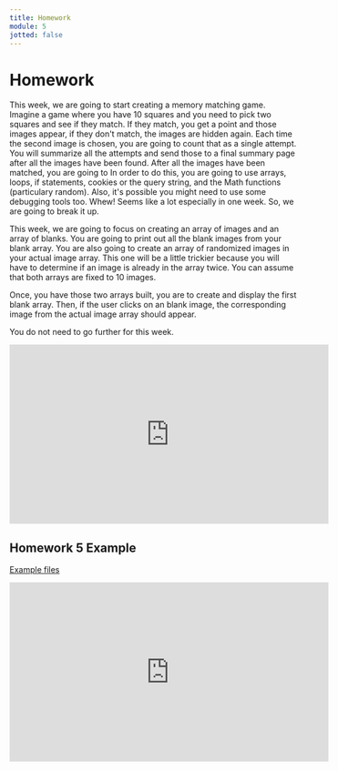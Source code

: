 ```yaml
---
title: Homework
module: 5
jotted: false
---
```


# Homework

This week, we are going to start creating a memory matching game.  Imagine a game where you have 10 squares and you need to pick two squares and see if they match. If they match, you get a point and those images appear, if they don't match, the images are hidden again.  Each time the second image is chosen, you are going to count that as a single attempt.  You will summarize all the attempts and send those to a final summary page after all the images have been found.  After all the images have been matched, you are going to   In order to do this, you are going to use arrays, loops, if statements, cookies or the query string, and the Math functions (particulary random). Also, it's possible you might need to use some debugging tools too.  Whew!  Seems like a lot especially in one week.  So, we are going to break it up.

This week, we are going to focus on creating an array of images and an array of blanks.  You are going to print out all the blank images from your blank array.  You are also going to create an array of randomized images in your actual image array.  This one will be a little trickier because you will have to determine if an image is already in the array twice.  You can assume that both arrays are fixed to 10 images.

Once, you have those two arrays built, you are to create and display the first blank array.  Then, if the user clicks on an blank image, the corresponding image from the actual image array should appear.  

You do not need to go further for this week.

<iframe width="560" height="315" src="https://www.youtube.com/embed/9MaXUexnZlc" frameborder="0" allow="accelerometer; autoplay; encrypted-media; gyroscope; picture-in-picture" allowfullscreen></iframe>

## Homework 5 Example

[Example files](https://github.com/Montana-Media-Arts/441-WebTech-Spring2019/tree/master/Week%205%20Examples/HW%205%20Example)

<iframe width="560" height="315" src="https://www.youtube.com/embed/cvkoMTJdnns" frameborder="0" allow="accelerometer; autoplay; encrypted-media; gyroscope; picture-in-picture" allowfullscreen></iframe>